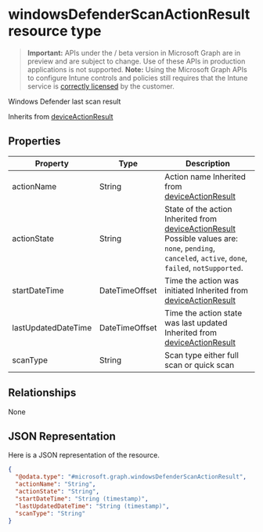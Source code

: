 ﻿# windowsDefenderScanActionResult resource type

> **Important:** APIs under the / beta version in Microsoft Graph are in preview and are subject to change. Use of these APIs in production applications is not supported.
> **Note:** Using the Microsoft Graph APIs to configure Intune controls and policies still requires that the Intune service is [correctly licensed](https://go.microsoft.com/fwlink/?linkid=839381) by the customer.

Windows Defender last scan result

Inherits from [deviceActionResult](https://developer.microsoft.com/en-us/graph/docs/api-reference/beta/api/resources/intune_devices_deviceactionresult.md)

## Properties
|Property|Type|Description|
|---|---|---|
|actionName|String|Action name Inherited from [deviceActionResult](https://developer.microsoft.com/en-us/graph/docs/api-reference/beta/api/resources/intune_devices_deviceactionresult.md)|
|actionState|String|State of the action Inherited from [deviceActionResult](https://developer.microsoft.com/en-us/graph/docs/api-reference/beta/api/resources/intune_devices_deviceactionresult.md) Possible values are: `none`, `pending`, `canceled`, `active`, `done`, `failed`, `notSupported`.|
|startDateTime|DateTimeOffset|Time the action was initiated Inherited from [deviceActionResult](https://developer.microsoft.com/en-us/graph/docs/api-reference/beta/api/resources/intune_devices_deviceactionresult.md)|
|lastUpdatedDateTime|DateTimeOffset|Time the action state was last updated Inherited from [deviceActionResult](https://developer.microsoft.com/en-us/graph/docs/api-reference/beta/api/resources/intune_devices_deviceactionresult.md)|
|scanType|String|Scan type either full scan or quick scan|

## Relationships
None
## JSON Representation
Here is a JSON representation of the resource.
<!-- {
  "blockType": "resource",
  "keyProperty": "id",
  "@odata.type": "microsoft.graph.windowsDefenderScanActionResult"
}
-->
```json
{
  "@odata.type": "#microsoft.graph.windowsDefenderScanActionResult",
  "actionName": "String",
  "actionState": "String",
  "startDateTime": "String (timestamp)",
  "lastUpdatedDateTime": "String (timestamp)",
  "scanType": "String"
}
```



